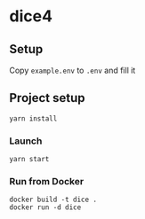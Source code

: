 # dice4

## Setup 
Copy `example.env` to `.env` and fill it

## Project setup
```
yarn install
```

### Launch
```
yarn start
```

### Run from Docker
```
docker build -t dice .
docker run -d dice
```